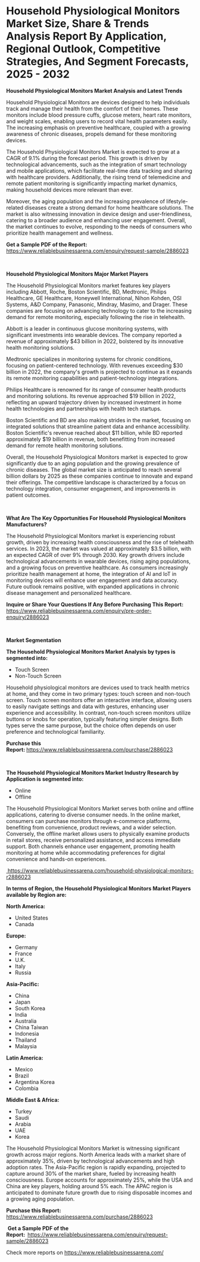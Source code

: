 <p><h1>Household Physiological Monitors Market Size, Share & Trends Analysis Report By Application, Regional Outlook, Competitive Strategies, And Segment Forecasts, 2025 - 2032</h1></p><p><strong>Household Physiological Monitors Market Analysis and Latest Trends</strong></p>
<p><p>Household Physiological Monitors are devices designed to help individuals track and manage their health from the comfort of their homes. These monitors include blood pressure cuffs, glucose meters, heart rate monitors, and weight scales, enabling users to record vital health parameters easily. The increasing emphasis on preventive healthcare, coupled with a growing awareness of chronic diseases, propels demand for these monitoring devices.</p><p>The Household Physiological Monitors Market is expected to grow at a CAGR of 9.1% during the forecast period. This growth is driven by technological advancements, such as the integration of smart technology and mobile applications, which facilitate real-time data tracking and sharing with healthcare providers. Additionally, the rising trend of telemedicine and remote patient monitoring is significantly impacting market dynamics, making household devices more relevant than ever. </p><p>Moreover, the aging population and the increasing prevalence of lifestyle-related diseases create a strong demand for home healthcare solutions. The market is also witnessing innovation in device design and user-friendliness, catering to a broader audience and enhancing user engagement. Overall, the market continues to evolve, responding to the needs of consumers who prioritize health management and wellness.</p></p>
<p><strong>Get a Sample PDF of the Report:&nbsp;</strong> <a href="https://www.reliablebusinessarena.com/enquiry/request-sample/2886023?utm_campaign=3215&utm_medium=2&utm_source=Github&utm_content=ia&utm_term=13032025&utm_id=household-physiological-monitors">https://www.reliablebusinessarena.com/enquiry/request-sample/2886023</a></p>
<p>&nbsp;</p>
<p><strong>Household Physiological Monitors Major Market Players</strong></p>
<p><p>The Household Physiological Monitors market features key players including Abbott, Roche, Boston Scientific, BD, Medtronic, Philips Healthcare, GE Healthcare, Honeywell International, Nihon Kohden, OSI Systems, A&D Company, Panasonic, Mindray, Masimo, and Drager. These companies are focusing on advancing technology to cater to the increasing demand for remote monitoring, especially following the rise in telehealth.</p><p>Abbott is a leader in continuous glucose monitoring systems, with significant investments into wearable devices. The company reported a revenue of approximately $43 billion in 2022, bolstered by its innovative health monitoring solutions. </p><p>Medtronic specializes in monitoring systems for chronic conditions, focusing on patient-centered technology. With revenues exceeding $30 billion in 2022, the company's growth is projected to continue as it expands its remote monitoring capabilities and patient-technology integrations.</p><p>Philips Healthcare is renowned for its range of consumer health products and monitoring solutions. Its revenue approached $19 billion in 2022, reflecting an upward trajectory driven by increased investment in home health technologies and partnerships with health tech startups.</p><p>Boston Scientific and BD are also making strides in the market, focusing on integrated solutions that streamline patient data and enhance accessibility. Boston Scientific's revenue reached about $11 billion, while BD reported approximately $19 billion in revenue, both benefitting from increased demand for remote health monitoring solutions.</p><p>Overall, the Household Physiological Monitors market is expected to grow significantly due to an aging population and the growing prevalence of chronic diseases. The global market size is anticipated to reach several billion dollars by 2025 as these companies continue to innovate and expand their offerings. The competitive landscape is characterized by a focus on technology integration, consumer engagement, and improvements in patient outcomes.</p></p>
<p>&nbsp;</p>
<p><strong>What Are The Key Opportunities For Household Physiological Monitors Manufacturers?</strong></p>
<p><p>The Household Physiological Monitors market is experiencing robust growth, driven by increasing health consciousness and the rise of telehealth services. In 2023, the market was valued at approximately $3.5 billion, with an expected CAGR of over 9% through 2030. Key growth drivers include technological advancements in wearable devices, rising aging populations, and a growing focus on preventive healthcare. As consumers increasingly prioritize health management at home, the integration of AI and IoT in monitoring devices will enhance user engagement and data accuracy. Future outlook remains positive, with expanded applications in chronic disease management and personalized healthcare.</p></p>
<p><strong>Inquire or Share Your Questions If Any Before Purchasing This Report:</strong> <a href="https://www.reliablebusinessarena.com/enquiry/pre-order-enquiry/2886023?utm_campaign=3215&utm_medium=2&utm_source=Github&utm_content=ia&utm_term=13032025&utm_id=household-physiological-monitors">https://www.reliablebusinessarena.com/enquiry/pre-order-enquiry/2886023</a></p>
<p>&nbsp;</p>
<p><strong>Market Segmentation</strong></p>
<p><strong>The Household Physiological Monitors Market Analysis by types is segmented into:</strong></p>
<p><ul><li>Touch Screen</li><li>Non-Touch Screen</li></ul></p>
<p><p>Household physiological monitors are devices used to track health metrics at home, and they come in two primary types: touch screen and non-touch screen. Touch screen monitors offer an interactive interface, allowing users to easily navigate settings and data with gestures, enhancing user experience and accessibility. In contrast, non-touch screen monitors utilize buttons or knobs for operation, typically featuring simpler designs. Both types serve the same purpose, but the choice often depends on user preference and technological familiarity.</p></p>
<p><strong>Purchase this Report:&nbsp;</strong><a href="https://www.reliablebusinessarena.com/purchase/2886023?utm_campaign=3215&utm_medium=2&utm_source=Github&utm_content=ia&utm_term=13032025&utm_id=household-physiological-monitors">https://www.reliablebusinessarena.com/purchase/2886023</a></p>
<p>&nbsp;</p>
<p><strong>The Household Physiological Monitors Market Industry Research by Application is segmented into:</strong></p>
<p><ul><li>Online</li><li>Offline</li></ul></p>
<p><p>The Household Physiological Monitors Market serves both online and offline applications, catering to diverse consumer needs. In the online market, consumers can purchase monitors through e-commerce platforms, benefiting from convenience, product reviews, and a wider selection. Conversely, the offline market allows users to physically examine products in retail stores, receive personalized assistance, and access immediate support. Both channels enhance user engagement, promoting health monitoring at home while accommodating preferences for digital convenience and hands-on experiences.</p></p>
<p><a href="https://www.reliablebusinessarena.com/household-physiological-monitors-r2886023?utm_campaign=3215&utm_medium=2&utm_source=Github&utm_content=ia&utm_term=13032025&utm_id=household-physiological-monitors">&nbsp;https://www.reliablebusinessarena.com/household-physiological-monitors-r2886023</a></p>
<p><strong>In terms of Region, the Household Physiological Monitors Market Players available by Region are:</strong></p>
<p>
    <p> <strong> North America: </strong>
        <ul>
            <li>United States</li>
            <li>Canada</li>
        </ul>
        </p> 
    <p> <strong> Europe: </strong>
        <ul>
            <li>Germany</li>
            <li>France</li>
            <li>U.K.</li>
            <li>Italy</li>
            <li>Russia</li>
        </ul>
        </p> 
    <p> <strong> Asia-Pacific: </strong>
        <ul>
            <li>China</li>
            <li>Japan</li>
            <li>South Korea</li>
            <li>India</li>
            <li>Australia</li>
            <li>China Taiwan</li>
            <li>Indonesia</li>
            <li>Thailand</li>
            <li>Malaysia</li>
        </ul>
        </p> 
    <p> <strong> Latin America: </strong>
        <ul>
            <li>Mexico</li>
            <li>Brazil</li>
            <li>Argentina Korea</li>
            <li>Colombia</li>
        </ul>
        </p> 
    <p> <strong> Middle East & Africa: </strong>
        <ul>
            <li>Turkey</li>
            <li>Saudi</li>
            <li>Arabia</li>
            <li>UAE</li>
            <li>Korea</li>
        </ul>
    </p>
    </p>
<p><p>The Household Physiological Monitors Market is witnessing significant growth across major regions. North America leads with a market share of approximately 35%, driven by technological advancements and high adoption rates. The Asia-Pacific region is rapidly expanding, projected to capture around 30% of the market share, fueled by increasing health consciousness. Europe accounts for approximately 25%, while the USA and China are key players, holding around 5% each. The APAC region is anticipated to dominate future growth due to rising disposable incomes and a growing aging population.</p></p>
<p><strong>Purchase this Report: </strong><a href="https://www.reliablebusinessarena.com/purchase/2886023?utm_campaign=3215&utm_medium=2&utm_source=Github&utm_content=ia&utm_term=13032025&utm_id=household-physiological-monitors">https://www.reliablebusinessarena.com/purchase/2886023</a></p>
<p>&nbsp;<strong>Get a Sample PDF of the Report:&nbsp;&nbsp;</strong><a href="https://www.reliablebusinessarena.com/enquiry/request-sample/2886023?utm_campaign=3215&utm_medium=2&utm_source=Github&utm_content=ia&utm_term=13032025&utm_id=household-physiological-monitors">https://www.reliablebusinessarena.com/enquiry/request-sample/2886023</a></p>
<p><strong></strong></p>
<p>Check more reports on <a href="https://www.reliablebusinessarena.com/?utm_campaign=3215&utm_medium=2&utm_source=Github&utm_content=ia&utm_term=13032025&utm_id=household-physiological-monitors">https://www.reliablebusinessarena.com/</a></p>